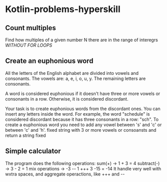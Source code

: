 # Kotlin-problems-hyperskill
## Count multiples
Find how multiples of a given number N there are in the range of interegrs *WITHOUT FOR LOOPS*

## Create an euphonious word
All the letters of the English alphabet are divided into vowels and consonants.
The vowels are: a, e, i, o, u, y.
The remaining letters are consonants.

A word is considered euphonious if it doesn't have three or more vowels or consonants in a row. Otherwise, it is considered discordant.

Your task is to create euphonious words from the discordant ones. You can insert any letters inside the word.
For example, the word "schedule" is considered discordant because it has three consonants in a row: "sch". To create a euphonious word you need to add any vowel between 's' and 'c' or between 'c' and 'h'.
fixed string with 3 or more vowels or consoansts and return a string fixed

## Simple calculator
The program does the following operations:
            sum(+) -> 1 + 3 = 4
            subtract(-) -> 3 - 2 = 1
            mix operations -> -3 -- 1 +++ 3 -15 = -14
It handle very well with wxtra spaces, and aggregate operactions, like +++ and -- 
